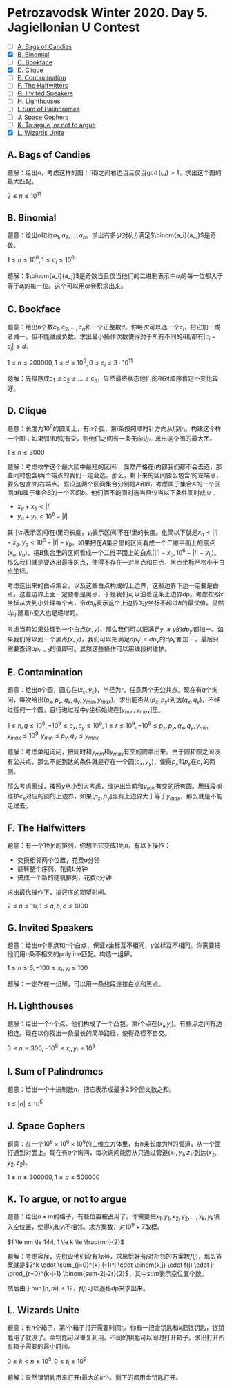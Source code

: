 # Petrozavodsk Winter 2020. Day 5. Jagiellonian U Contest

+ [ ] [A. Bags of Candies](https://official.contest.yandex.com/ptz-winter-2020/contest/17020/problems/A5/)
+ [x] [B. Binomial](https://official.contest.yandex.com/ptz-winter-2020/contest/17020/problems/B5/)
+ [ ] [C. Bookface](https://official.contest.yandex.com/ptz-winter-2020/contest/17020/problems/C5/)
+ [x] [D. Clique](https://official.contest.yandex.com/ptz-winter-2020/contest/17020/problems/D5/)
+ [ ] [E. Contamination](https://official.contest.yandex.com/ptz-winter-2020/contest/17020/problems/E5/)
+ [ ] [F. The Halfwitters](https://official.contest.yandex.com/ptz-winter-2020/contest/17020/problems/F5/)
+ [ ] [G. Invited Speakers](https://official.contest.yandex.com/ptz-winter-2020/contest/17020/problems/G5/)
+ [ ] [H. Lighthouses](https://official.contest.yandex.com/ptz-winter-2020/contest/17020/problems/H5/)
+ [ ] [I. Sum of Palindromes](https://official.contest.yandex.com/ptz-winter-2020/contest/17020/problems/I5/)
+ [ ] [J. Space Gophers](https://official.contest.yandex.com/ptz-winter-2020/contest/17020/problems/J5/)
+ [ ] [K. To argue, or not to argue](https://official.contest.yandex.com/ptz-winter-2020/contest/17020/problems/K5/)
+ [x] [L. Wizards Unite](https://official.contest.yandex.com/ptz-winter-2020/contest/17020/problems/L5/)

## A. Bags of Candies

题解：给出$n$，考虑这样的图：$i$和$j$之间右边当且仅当$\gcd(i,j) > 1$。求出这个图的最大匹配。

$2 \le n \le 10^{11}$

## B. Binomial

题意：给出$n$和树$a_1,a_2,\dots,a_n$。求出有多少对$(i,j)$满足$\binom{a_i}{a_j}$是奇数。

$1 \le n \le 10^6, 1 \le a_i \le 10^6$

题解：$\binom{a_i}{a_j}$是奇数当且仅当他们的二进制表示中$a_i$的每一位都大于等于$a_j$的每一位。这个可以用or卷积求出来。

## C. Bookface

题意：给出$n$个数$c_1,c_2,\dots,c_n$和一个正整数$d$。你每次可以选一个$c_i$，把它加一或者减一，但不能减成负数。求出最小操作次数使得对于所有不同的$i$和$j$都有$|c_i-c_j| \ge d$。

$1 \le n \le 200000, 1 \le d \le 10^6, 0 \le c_i \le 3 \cdot 10^{11}$

题解：先排序成$c_1 \le c_2 \le \dots \le c_n$，显然最终状态他们的相对顺序肯定不变比较好。

## D. Clique

题意：长度为$10^6$的圆周上，有$n$个弧，第$i$条按照顺时针方向从$l_i$到$r_i$。构建这个样一个图：如果弧$i$和弧$j$有交，则他们之间有一条无向边。求出这个图的最大团。

$1 \le n \le 3000$

题解：考虑枚举这个最大团中最短的区间$I$，显然严格在$I$内部我们都不会去选，那些同时包含$I$两个端点的我们一定会选。那么，剩下来的区间要么包含$I$的左端点，要么包含$I$的右端点。假设这两个区间集合分别是$A$和$B$，考虑属于集合$A$的一个区间$a$和属于集合$B$的一个区间$b$。他们俩不能同时选当且仅当以下条件同时成立：

+ $x_a+x_b < |I|$
+ $y_a+y_b < 10^6-|I|$

其中$x_i$表示区间$i$在$I$里的长度，$y_i$表示区间$i$不在$I$里的长度。化简以下就是$x_a < |I| - x_b, y_a < 10^6 - |I| - y_b$。如果把在$A$集合里的区间看成一个二维平面上的黑点$(x_a,y_a)$，把$B$集合里的区间看成一个二维平面上的白点$(|I|-x_b, 10^6-|I|-y_b)$。那么我们就是要选出最多的点，使得不存在一对黑点和白点，黑点坐标严格小于白点坐标。

考虑选出来的白点集合，以及这些白点构成的上边界，这些边界下边一定要是白点，这些边界上面一定要都是黑点，于是我们可以沿着这条上边界dp。考虑按照$x$坐标从大到小处理每个点，令$dp_h$表示这个上边界的$y$坐标不超过$h$的最优值。显然$dp_h$随着h变大也是递增的。

考虑当前如果处理到一个白点$(x,y)$，那么我们可以把满足$y^\prime \ge y$的$dp_{y^\prime}$都加一。如果我们除以到一个黑点$(x,y)$，我们可以把满足$dp_{y^\prime} \le dp_y$的$dp_{y^\prime}$都加一。最后只需要查询$dp_{n-1}$的值即可。显然这些操作可以用线段树维护。

## E. Contamination

题意：给出$n$个圆，圆心在$(x_c,y_c)$，半径为$r$，任意两个无公共点。现在有$q$个询问，每次给出$(p_x,p_y,q_x,q_y,y_{min},y_{max})$，求出能否从$(p_x,p_y)$到达$(q_x,q_y)$，不经过任何一个圆，且行进过程中$y$坐标始终在$[y_{min},y_{max}]$里。

$1 \le n, q \le 10^6, -10^9 \le c_x, c_y \le 10^9, 1 \le r \le 10^9, -10^9 \le p_x,p_y,q_x,q_y,y_{min},y_{max} \le 10^9, y_{min} \le p_y,q_y \le y_{max}$

题解：考虑单组询问，把同时和$y_{min}$和$y_{max}$有交的圆拿出来。由于圆和圆之间没有公共点，那么不能到达的条件就是存在一个圆$(c_x,y_y)$，使得$p_x$和$p_y$在$c_x$的两侧。

那么考虑离线，按照$y$从小到大考虑，维护出当前和$y_{min}$有交的所有圆。用线段树维护$c_x$对应的圆的上边界，如果$[p_x,p_y]$里有上边界大于等于$y_{max}$，那么就是不能走过去。

## F. The Halfwitters

题意：有一个$1$到$n$的排列，你想把它变成$1$到$n$，有以下操作：

+ 交换相邻两个位置，花费$a$分钟
+ 翻转整个序列，花费$b$分钟
+ 搞成一个新的随机排列，花费$c$分钟

求出最优操作下，排好序的期望时间。

$2 \le n \le 16, 1 \le a, b, c \le 1000$

## G. Invited Speakers

题意：给出$n$个黑点和$n$个白点，保证$x$坐标互不相同，$y$坐标互不相同。你需要把他们用$n$条不相交的polyline匹配。构造一组解。

$1 \le n \le 6, -100 \le x_i, y_i \le 100$

题解：一定存在一组解，可以用一条线段连接白点和黑点。

## H. Lighthouses

题解：给出一个$n$个点，他们构成了一个凸包，第$i$个点在$(x_i,y_i)$。有些点之间有边相连。现在以你找出一条最长的简单路径，使得路径不自交。

$3 \le n \le 300, -10^9 \le x_i,y_i \le 10^9$

## I. Sum of Palindromes

题意：给出一个十进制数$n$，把它表示成最多$25$个回文数之和。

$1 \le |n| \le 10^5$

## J. Space Gophers

题意：在一个$10^6 \times 10^6 \times 10^6$的三维立方体里，有$n$条长度为$N$的管道，从一个面打通到对面上。现在有$q$个询问，每次询问能否从只通过管道$(x_1,y_1,z_1)$到达$(x_2,y_2,z_2)$。

$1 \le n \le 300000, 1 \le q \le 500000$

## K. To argue, or not to argue

题意：给出$n \times m$的格子，有些位置被占用了。你需要把$x_1,y_1,x_2,y_2,\dots,x_k,y_k$填入空位置，使得$x_i$和$y_i$不相邻。求方案数，对$10^9+7$取模。

$1 \le nm \le 144, 1 \le k \le \frac{mn}{2}$

题解：考虑容斥，先假设他们没有标号，求出恰好有$j$对相邻的方案数$f(j)$，那么答案就是$2^k \cdot \sum_{j=0}^{k} (-1)^j \cdot \binom{k,j} \cdot f(j) \cdot j! \prod_{r=0}^{k-j-1} \binom{sum-2j-2r}{2}$，其中$sum$表示空位置个数。

然后由于$\min(n,m) \le 12$，$f(j)$可以逐格dp来求出来。

## L. Wizards Unite

题意：有$n$个箱子，第$i$个箱子打开需要时间$t_i$。你有一把金钥匙和$k$把银钥匙，银钥匙用了就没了。金钥匙可以重复利用。不同的钥匙可以同时打开箱子。求出打开所有箱子需要的最小时间。

$0 \le k < n \le 10^5, 0 \le t_i \le 10^9$

题解：显然银钥匙用来打开$t$最大的$k$个。剩下的都用金钥匙打开。